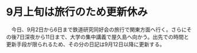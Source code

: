 # 9月上旬は旅行のため更新休み

<div class="section">　今日、9月2日から6日まで鉄道研究同好会の旅行で関東方面へ行く。さらにその後7日深夜から11日まで、大学の集中講義で屋久島へ向かう。出先での時間と更新手段が限られるため、その分の日記は9月12日以降に更新する。</div>